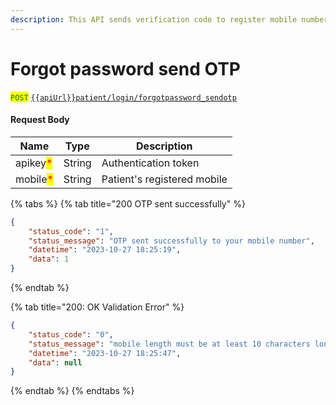 ```yaml
---
description: This API sends verification code to register mobile number to reset password.
---
```


# Forgot password send OTP

<mark style="color:green;">`POST`</mark> [`{{apiUrl}}patient/login/forgotpassword_sendotp`](https://api.evitalrx.in/v1/patient/login/forgotpassword_sendotp)

#### Request Body

| Name                                     | Type   | Description                 |
| ---------------------------------------- | ------ | --------------------------- |
| apikey<mark style="color:red;">\*</mark> | String | Authentication token        |
| mobile<mark style="color:red;">\*</mark> | String | Patient's registered mobile |

{% tabs %}
{% tab title="200 OTP sent successfully" %}
```json
{
    "status_code": "1",
    "status_message": "OTP sent successfully to your mobile number",
    "datetime": "2023-10-27 18:25:19",
    "data": 1
}
```
{% endtab %}

{% tab title="200: OK Validation Error" %}
```json
{
    "status_code": "0",
    "status_message": "mobile length must be at least 10 characters long",
    "datetime": "2023-10-27 18:25:47",
    "data": null
}
```
{% endtab %}
{% endtabs %}

